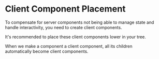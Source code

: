 # Client Component Placement

To compensate for server components not being able to manage state and handle interactivity, you need to create
client components.

It's recommended to place these client components lower in your tree.

When we make a component a client component, all its children automatically become client components.